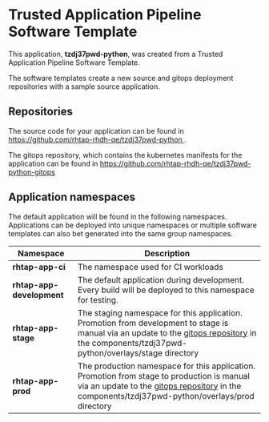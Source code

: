# Trusted Application Pipeline Software Template

This application, **tzdj37pwd-python**, was created from a Trusted Application Pipeline Software Template.

The software templates create a new source and gitops deployment repositories with a sample source application. 

## Repositories

The source code for your application can be found in [https://github.com/rhtap-rhdh-qe/tzdj37pwd-python ](https://github.com/rhtap-rhdh-qe/tzdj37pwd-python ).
 
The gitops repository, which contains the kubernetes manifests for the application can be found in 
[https://github.com/rhtap-rhdh-qe/tzdj37pwd-python-gitops ](https://github.com/rhtap-rhdh-qe/tzdj37pwd-python-gitops ) 

## Application namespaces 

The default application will be found in the following namespaces. Applications can be deployed into unique namespaces or multiple software templates can also bet generated into the same group namespaces.  

|  Namespace   |  Description   |  
| -------- | -------- |
| **rhtap-app-ci** | The namespace used for CI workloads |
| **rhtap-app-development** | The default application during development. Every build will be deployed to this namespace for testing. |
| **rhtap-app-stage** | The staging namespace for this application. Promotion from development to stage is manual via an update to the [gitops repository](https://github.com/rhtap-rhdh-qe/tzdj37pwd-python-gitops ) in the components/tzdj37pwd-python/overlays/stage directory |
| **rhtap-app-prod** | The production namespace for this application. Promotion from stage to production is manual via an update to the [gitops repository](https://github.com/rhtap-rhdh-qe/tzdj37pwd-python-gitops ) in the components/tzdj37pwd-python/overlays/prod directory |